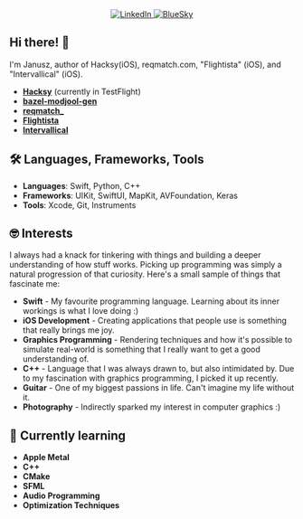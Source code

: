 <div align="center">
  <a href="https://www.linkedin.com/in/janusz-p-371a1818a/">
    <img src="https://img.shields.io/badge/-LinkedIn-blue?style=flat-square&logo=Linkedin&logoColor=white&link=https://www.linkedin.com/in/pireseduardo/" alt="LinkedIn"/>
  </a>
  <a href="https://bsky.app/profile/januszcodes.bsky.social">
      <img src="https://img.shields.io/badge/BlueSky-208bfe" alt="BlueSky"/>
  </a>

</div>

## Hi there! 👋
I'm Janusz, author of Hacksy(iOS), reqmatch.com, "Flightista" (iOS), and "Intervallical" (iOS).
- [**Hacksy**](https://testflight.apple.com/join/KTYHMzjT) (currently in TestFlight)
- [**bazel-modjool-gen**](https://github.com/JanuszPXYZ/bazel-modjool-gen)
- [**reqmatch_**](https://reqmatch.com)
- [**Flightista**](https://apps.apple.com/pl/app/flightista/id6581491171?l=pl)
- [**Intervallical**](https://apps.apple.com/pl/app/intervallical/id1578174278?l=pl)

## 🛠️ Languages, Frameworks, Tools
- **Languages**: Swift, Python, C++
- **Frameworks**: UIKit, SwiftUI, MapKit, AVFoundation, Keras
- **Tools**: Xcode, Git, Instruments

## 🤓 Interests
I always had a knack for tinkering with things and building a deeper understanding of how stuff works.
Picking up programming was simply a natural progression of that curiosity. Here's a small sample of things that fascinate me:

- **Swift** - My favourite programming language. Learning about its inner workings is what I love doing :)
- **iOS Development** - Creating applications that people use is something that really brings me joy.
- **Graphics Programming** - Rendering techniques and how it's possible to simulate real-world is something that I really want to get a good understanding of.
- **C++** - Language that I was always drawn to, but also intimidated by. Due to my fascination with graphics programming, I picked it up recently.
- **Guitar** - One of my biggest passions in life. Can't imagine my life without it.
- **Photography** - Indirectly sparked my interest in computer graphics :)

## 🌱 Currently learning
- **Apple Metal**
- **C++**
- **CMake**
- **SFML**
- **Audio Programming**
- **Optimization Techniques**
